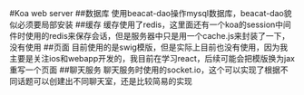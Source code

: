 #Koa web server
##数据库
使用beacat-dao操作mysql数据库，beacat-dao貌似必须要局部安装
##缓存
缓存使用了redis，这里面还有一个koa的session中间件时使用的redis来保存会话，但是服务器中只是用一个cache.js来封装了一下，没有使用
##页面
目前使用的是swig模版，但是实际上目前也没有使用，因为我主要是关注ios和webapp开发的，我目前在学习react，后续可能会把模版换为jax重写一个页面
##聊天服务
聊天服务时使用的socket.io，这个可以实现了根据不同话题可以创建出不同聊天室，还是比较简易的实现